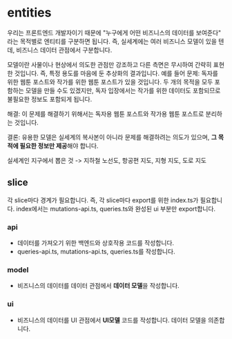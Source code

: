 # entities

우리는 프론트엔드 개발자이기 때문에 "누구에게 어떤 비즈니스의 데이터를 보여준다" 라는 목적별로 엔티티를 구분하면 됩니다. 즉, 실세계에는 여러 비즈니스 모델이 있을 텐데, 비즈니스 데이터 관점에서 구분합니다.

모델이란 사물이나 현상에서 의도한 관점만 강조하고 다른 측면은 무시하여 간략히 표현한 것입니다. 즉, 특정 용도를 마음에 둔 추상화의 결과입니다.
예를 들어
문제: 독자를 위한 웹툰 포스트와 작가를 위한 웹툰 포스트가 있을 것입니다. 두 개의 목적을 모두 포함하는 모델을 만들 수도 있겠지만, 독자 입장에서는 작가를 위한 데이터도 포함되므로 불필요한 정보도 포함되게 됩니다.

해결: 이 문제를 해결하기 위해서는 독자용 웹툰 포스트와 작가용 웹툰 포스트로 분리하는 것입니다.

결론: 유용한 모델은 실세계의 복사본이 아니라 문제를 해결하려는 의도가 있으며, **그 목적에 필요한 정보만 제공**해야 합니다.

실세계인 지구에서 뽑은 것 -> 지하철 노선도, 항공편 지도, 지형 지도, 도로 지도

## slice

각 slice마다 경계가 필요합니다. 즉, 각 slice마다 export를 위한 index.ts가 필요합니다.
index에서는 mutations-api.ts, queries.ts와 완성된 ui 부분만 export합니다.

### api

- 데이터를 가져오기 위한 백엔드와 상호작용 코드를 작성합니다.
- queries-api.ts, mutations-api.ts, queries.ts를 작성합니다.

### model

- 비즈니스의 데이터를 데이터 관점에서 **데이터 모델**을 작성합니다.

### ui

- 비즈니스의 데이터를 UI 관점에서 **UI모델** 코드를 작성합니다. 데이터 모델을 의존합니다.

